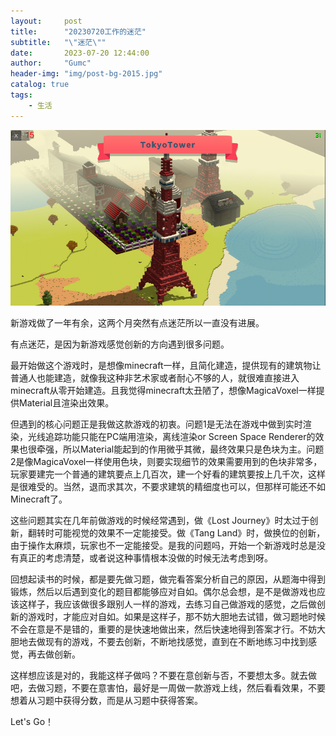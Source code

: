 ```yaml
---
layout:     post
title:      "20230720工作的迷茫"
subtitle:   "\"迷茫\""
date:       2023-07-20 12:44:00
author:     "Gumc"
header-img: "img/post-bg-2015.jpg"
catalog: true
tags:
    - 生活
---
```

![VoxelGame](/img/2023/20230720-voxelgame.png)

新游戏做了一年有余，这两个月突然有点迷茫所以一直没有进展。

有点迷茫，是因为新游戏感觉创新的方向遇到很多问题。

最开始做这个游戏时，是想像minecraft一样，且简化建造，提供现有的建筑物让普通人也能建造，就像我这种非艺术家或者耐心不够的人，就很难直接进入minecraft从零开始建造。且我觉得minecraft太丑陋了，想像MagicaVoxel一样提供Material且渲染出效果。

但遇到的核心问题正是我做这款游戏的初衷。问题1是无法在游戏中做到实时渲染，光线追踪功能只能在PC端用渲染，离线渲染or Screen Space Renderer的效果也很牵强，所以Material能起到的作用微乎其微，最终效果只是色块为主。问题2是像MagicaVoxel一样使用色块，则要实现细节的效果需要用到的色块非常多，玩家要建完一个普通的建筑要点上几百次，建一个好看的建筑要按上几千次，这样是很难受的。当然，退而求其次，不要求建筑的精细度也可以，但那样可能还不如Minecraft了。

这些问题其实在几年前做游戏的时候经常遇到，做《Lost Journey》时太过于创新，翻转时可能视觉的效果不一定能接受。做《Tang Land》时，做换位的创新，由于操作太麻烦，玩家也不一定能接受。是我的问题吗，开始一个新游戏时总是没有真正的考虑清楚，或者说这种事情根本没做的时候无法考虑到呀。

回想起读书的时候，都是要先做习题，做完看答案分析自己的原因，从题海中得到锻炼，然后以后遇到变化的题目都能够应对自如。偶尔总会想，是不是做游戏也应该这样子，我应该做很多跟别人一样的游戏，去练习自己做游戏的感觉，之后做创新的游戏时，才能应对自如。如果是这样子，那不妨大胆地去试错，做习题地时候不会在意是不是错的，重要的是快速地做出来，然后快速地得到答案才行。不妨大胆地去做现有的游戏，不要去创新，不断地找感觉，直到在不断地练习中找到感觉，再去做创新。

这样想应该是对的，我能这样子做吗？不要在意创新与否，不要想太多。就去做吧，去做习题，不要在意害怕，最好是一周做一款游戏上线，然后看看效果，不要想着从习题中获得分数，而是从习题中获得答案。

Let's Go！
